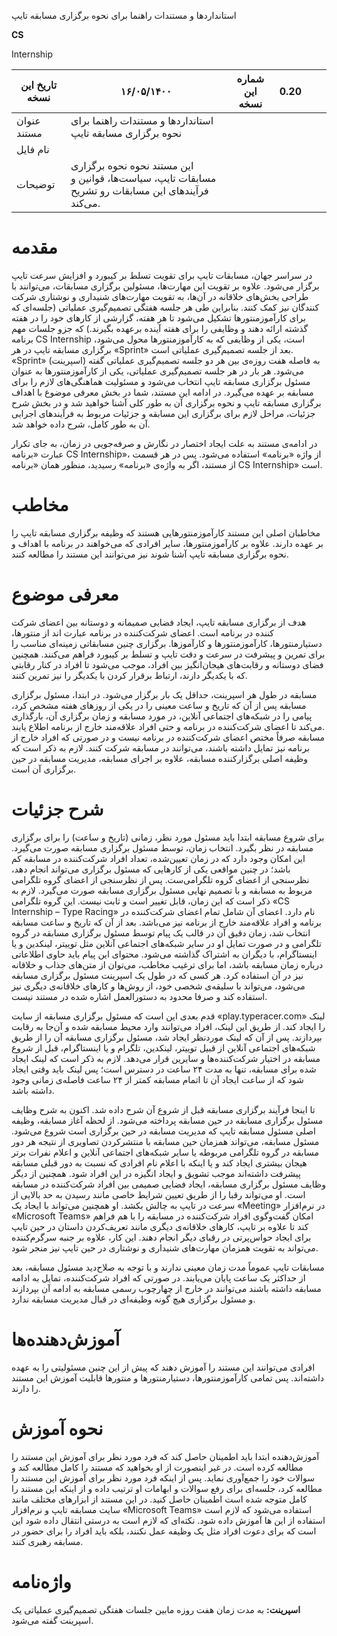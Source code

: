 استانداردها و مستندات راهنما برای نحوه برگزاری مسابقه تایپ

**CS**

Internship

| تاریخ این نسخه | ۱۶/۰۵/۱۴۰۰ | شماره این نسخه | 0.20 |     |     |
| --- | --- | --- | --- | --- | --- |
| عنوان مستند | استانداردها و مستندات راهنما برای نحوه برگزاری مسابقه تایپ |     |     |     |     |
| نام فایل |     |     |     |     |     |
| توضیحات | این مستند نحوه نحوه برگزاری مسابقات تایپ، سیاست‌ها، قوانین و فرآیندهای این مسابقات رو تشریح می‌کند. |     |     |     |     |

# مقدمه

در سراسر جهان، مسابقات تایپ برای تقویت تسلط بر کیبورد و افزایش سرعت تایپ برگزار می‌شود. علاوه بر تقویت این مهارت‌ها، مسئولین برگزاری مسابقات، می‌توانند با طراحی بخش‌های خلاقانه در آن‌‌ها، به تقویت مهارت‌های شنیداری و نوشتاری شرکت‌ کنندگان نیز کمک کنند. بنابراین طی هر جلسه هفتگی تصمیم‌گیری عملیاتی (جلسه‌ای که برای کارآموزمنتورها تشکیل می‌شود تا هر هفته، گزارشی از کارهای خود را در هفته گذشته ارائه دهند و وظایفی را برای هفته آینده برعهده بگیرند.) که جزو جلسات مهم برنامه CS Internship است، یکی از وظایفی که به کارآموزمنتورها محول می‌شود، برگزاری مسابقه تایپ در هر «Sprint» بعد از جلسه تصمیم‌گیری عملیاتی است. «Sprint» (اسپرینت) به فاصله هفت روزه‌ی بین هر دو جلسه تصمیم‌گیری عملیاتی گفته می‌شود. هر بار در هر جلسه تصمیم‌گیری عملیاتی، یکی از کارآموزمنتورها به عنوان مسئول برگزاری مسابقه تایپ انتخاب می‌شود و مسئولیت هماهنگی‌های لازم را برای مسابقه بر عهده می‌گیرد. در ادامه این مستند، شما در بخش معرفی موضوع با اهداف برگزاری مسابقه تایپ و نحوه برگزاری آن به طور کلی آشنا خواهید شد و در بخش شرح جزئیات، مراحل لازم برای برگزاری این مسابقه و جزئیات مربوط به فرآیندهای اجرایی آن به طور کامل، شرح داده خواهد شد.

در ادامه‌ی مستند به علت ایجاد اختصار در نگارش و صرفه‌جویی در زمان، به جای تکرار عبارت «برنامه CS Internship»، از واژه «برنامه» استفاده می‌شود. پس در هر قسمت از مستند، اگر به واژه‌ی «برنامه» رسیدید، منظور همان «برنامه CS Internship» است.

# مخاطب

مخاطبان اصلی این مستند کارآموزمنتورهایی هستند که وظیفه برگزاری مسابقه تایپ را بر عهده دارند. علاوه بر کارآموزمنتورها، سایر افرادی که می‌خواهند در برنامه با اهداف و نحوه برگزاری مسابقه تایپ آشنا شوند نیز می‌توانند این مستند را مطالعه کنند.

# معرفی موضوع

هدف از برگزاری مسابقه تایپ، ایجاد فضایی صمیمانه و دوستانه بین اعضای شرکت‌ کننده در برنامه است. اعضای شرکت‌کننده در برنامه عبارت اند از منتورها، دستیارمنتورها، کارآموزمنتورها و کارآموزها. برگزاری چنین مسابقاتی زمینه‌ای مناسب را برای تمرین و پیشرفت در سرعت و دقت تایپ و تسلط بر کیبورد فراهم می‌کنند. همچنین فضای دوستانه و رقابت‌های هیجان‌انگیز بین افراد، موجب می‌شود تا افراد در کنار رقابتی که با یکدیگر دارند، ارتباط برقرار کردن با یکدیگر را نیز تمرین کنند.

مسابقه در طول هر اسپرینت، حداقل یک بار برگزار می‌شود. در ابتدا، مسئول برگزاری مسابقه پس از آن که تاریخ و ساعت معینی را در یکی از روزهای هفته مشخص کرد، پیامی را در شبکه‌های اجتماعی آنلاین، در مورد مسابقه و زمان برگزاری آن، بارگذاری می‌کند تا اعضای شرکت‌کننده در برنامه و حتی افراد علاقه‌مند خارج از برنامه اطلاع یابند.  
مسابقه صرفاً مختص اعضای شرکت‌کننده در برنامه نیست و در صورتی که افراد خارج از برنامه نیز تمایل داشته باشند، می‌توانند در مسابقه شرکت کنند. لازم به ذکر است که وظیفه اصلی برگزارکننده مسابقه، علاوه بر اجرای مسابقه، مدیریت مسابقه در حین برگزاری آن است.

# شرح جزئیات

برای شروع مسابقه ابتدا باید مسئول مورد نظر، زمانی (تاریخ و ساعت) را برای برگزاری مسابقه در نظر بگیرد. انتخاب زمان، توسط مسئول برگزاری مسابقه صورت می‌گیرد. این امکان وجود دارد که در زمان تعیین‌شده، تعداد افراد شرکت‌کننده در مسابقه کم باشد؛ در چنین مواقعی یکی از کارهایی که مسئول برگزاری می‌تواند انجام دهد، نظرسنجی از اعضای گروه تلگرامی‌ست. پس از نظرسنجی از اعضای گروه تلگرامی مربوط به مسابقه و با تصمیم نهایی مسئول برگزاری مسابقه صورت می‌گیرد. لازم به ذکر است که این زمان، قابل تغییر است و ثابت نیست. این گروه تلگرامی «CS Internship – Type Racing» نام دارد. اعضای آن شامل تمام اعضای شرکت‌کننده در برنامه و افراد علاقه‌مند خارج از برنامه نیز می‌باشد. بعد از آن که تاریخ و ساعت مسابقه انتخاب شد، زمان دقیق آن در قالب یک پیام توسط مسئول برگزاری مسابقه در گروه تلگرامی و در صورت تمایل او در سایر شبکه‌های اجتماعی آنلاین مثل توییتر، لینکدین و یا اینستاگرام، با دیگران به اشتراک گذاشته می‌شود. محتوای این پیام باید حاوی اطلاعاتی درباره زمان مسابقه باشد، اما برای ترغیب مخاطب، می‌توان از متن‌های جذاب و خلاقانه نیز در آن استفاده کرد. هر کسی که در طول یک اسپرینت مسئول برگزاری مسابقه می‌شود، می‌تواند با سلیقه‌ی شخصی خود، از روش‌ها و کارهای خلاقانه‌ی دیگری نیز استفاده کند و صرفا محدود به دستورالعمل اشاره شده در مستند نیست.

قدم بعدی این است که مسئول برگزاری مسابقه از سایت «play.typeracer.com» لینک را ایجاد کند. از طریق این لینک، افراد می‌توانند وارد محیط مسابقه شده و آن‌جا به رقابت بپردازند. پس از آن که لینک موردنظر ایجاد شد، مسئول برگزاری مسابقه آن را از طریق شبکه‌های اجتماعی آنلاین از قبیل توییتر، لینکدین، تلگرام و یا اینستاگرام، قبل از شروع مسابقه در اختیار شرکت‌کننده‌ها و سایرین قرار می‌دهد. لازم به ذکر است که لینک ایجاد شده برای مسابقه، تنها به مدت ۲۴ ساعت در دسترس است؛ پس لینک باید وقتی ایجاد شود که از ساعت ایجاد آن تا اتمام مسابقه کمتر از ۲۴ ساعت فاصله‌ی زمانی وجود داشته باشد.

تا اینجا فرآیند برگزاری مسابقه قبل از شروع آن شرح داده شد. اکنون به شرح وظایف مسئول برگزاری مسابقه در حین مسابقه پرداخته می‌شود. از لحظه آغاز مسابقه، وظیفه اصلی مسئول مسابقه تایپ که مدیریت مسابقه در حین برگزاری است شروع می‌شود. مسئول مسابقه، می‌تواند همزمان حین مسابقه با منتشرکردن تصاویری از نتیجه هر دور مسابقه در گروه تلگرامی مربوطه یا سایر شبکه‌های اجتماعی آنلاین و اعلام نفرات برتر هیجان بیشتری ایجاد کند و یا اینکه با اعلام نام افرادی که نسبت به دور قبلی مسابقه پیشرفت داشته‌اند موجب تشویق و ایجاد انگیزه در این افراد شود. همچنین از دیگر وظایف مسئول برگزاری مسابقه، ایجاد فضایی صمیمی بین افراد شرکت‌کننده در مسابقه است. او می‌تواند رقبا را از طریق تعیین شرایط خاصی مانند رسیدن به حد بالایی از سرعت در تایپ به چالش بکشد. او همچنین می‌تواند با ایجاد یک «Meeting» در نرم‌افزار «Microsoft Teams» امکان گفت‌وگوی افراد شرکت‌کننده در مسابقه را با هم فراهم کند تا علاوه بر تایپ، کارهای خلاقانه‌ی دیگری مانند تعریف‌کردن داستان در حین تایپ برای ایجاد حواس‌پرتی در رقبای دیگر انجام دهند. این کار، علاوه بر جنبه سرگرم‌کننده می‌تواند به تقویت همزمان مهارت‌های شنیداری و نوشتاری در حین تایپ نیز منجر شود.

مسابقات تایپ عموماً مدت زمان معینی ندارند و با توجه به صلاح‌دید مسئول مسابقه، بعد از حداکثر یک ساعت پایان می‌یابند. در صورتی که افراد شرکت‌کننده، تمایل به ادامه مسابقه داشته باشند می‌توانند در خارج از چهارچوب رسمی مسابقه به ادامه آن بپردازند و مسئول برگزاری هیچ گونه وظیفه‌ای در قبال مدیریت مسابقه ندارد.

# آموزش‌دهنده‌ها

افرادی می‌توانند این مستند را آموزش دهند که پیش از این چنین مسئولیتی را به عهده داشته‌اند. پس تمامی کارآموزمنتورها، دستیارمنتورها و منتورها قابلیت آموزش این مستند را دارند.

# نحوه آموزش

آموزش‌دهنده ابتدا باید اطمینان حاصل کند که فرد مورد نظر برای آموزش این مستند را مطالعه کرده است. در غیر اینصورت از او بخواهید که مستند را کامل مطالعه کند و سوالات خود را جمع‌آوری نماید. پس از اینکه فرد مورد نظر برای آموزش این مستند را مطالعه کرد، جلسه‌ای برای رفع سوالات و ابهامات او ترتیب داده و از اینکه این مستند را کامل متوجه شده است اطمینان حاصل کنید. در این مستند از ابزارهای مختلف مانند سایت مسابقه تایپ و نرم‌افزار «Microsoft Teams» استفاده می‌شود که لازم است استفاده از این ها آموزش داده شود. نکته‌ای که لازم است به درستی انتقال داده شود این است که برای دعوت افراد مثل یک وظیفه عمل نکنند، بلکه باید افراد را برای حضور در مسابقه رهبری کنند.

# واژه‌نامه

**اسپرینت:** به مدت زمان هفت روزه مابین جلسات هفتگی تصمیم‌گیری عملیاتی یک اسپرینت گفته می‌شود.
